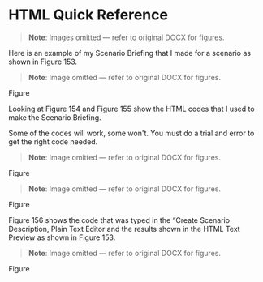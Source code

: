 # HTML Quick Reference

> **Note**: Images omitted — refer to original DOCX for figures.


 Here is an example of my Scenario Briefing that I made for a scenario as shown in Figure 153\.

> **Note**: Image omitted — refer to original DOCX for figures.



Figure 

Looking at Figure 154 and Figure 155 show the HTML codes that I used to make the Scenario Briefing\.

Some of the codes will work, some won't\. You must do a trial and error to get the right code needed\.

> **Note**: Image omitted — refer to original DOCX for figures.



Figure 

> **Note**: Image omitted — refer to original DOCX for figures.



Figure 

Figure 156 shows the code that was typed in the “Create Scenario Description, Plain Text Editor and the results shown in the HTML Text Preview as shown in Figure 153\. 

> **Note**: Image omitted — refer to original DOCX for figures.



Figure 

